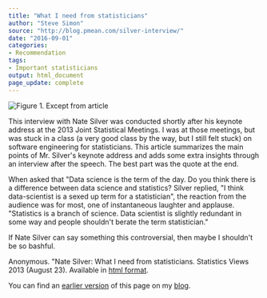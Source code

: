 ```yaml
---
title: "What I need from statisticians"
author: "Steve Simon"
source: "http://blog.pmean.com/silver-interview/"
date: "2016-09-01"
categories:
- Recommendation
tags:
- Important statisticians
output: html_document
page_update: complete
---
```


![Figure 1. Except from article](http://www.pmean.com/new-images/16/silver-interview01.png)

<div class="notes">

This interview with Nate Silver was conducted shortly after his keynote address at the 2013 Joint Statistical Meetings. I was at those meetings, but was stuck in a class (a very good class by the way, but I still felt stuck) on software engineering for statisticians. This article summarizes the main points of Mr. Silver's keynote address and adds some extra insights through an interview after the speech. The best part was the quote at the end.

When asked that "Data science is the term of the day. Do you think there is a difference between data science and statistics? Silver replied, "I think data-scientist is a sexed up term for a statistician", the reaction from the audience was for most, one of instantaneous laughter and applause. "Statistics is a branch of science. Data scientist is slightly redundant in some way and people shouldn't berate the term statistician."

If Nate Silver can say something this controversial, then maybe I shouldn't be so bashful.

Anonymous. "Nate Silver: What I need from statisticians. Statistics
Views 2013 (August 23). Available in [html format][silv1].

You can find an [earlier version][sim1] of this page on my [blog][sim2].

[sim1]: http://blog.pmean.com/silver-interview/
[sim2]: http://blog.pmean.com

[silv1]: http://www.statisticsviews.com/details/feature/5133141/Nate-Silver-What-I-need-from-statisticians.html

</div>
